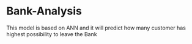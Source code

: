 # Bank-Analysis
This model is based on ANN and it will predict how many customer has highest possibility to leave the  Bank
